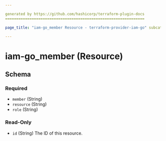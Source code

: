 ```yaml
---

generated by https://github.com/hashicorp/terraform-plugin-docs
===============================================================

page_title: "iam-go_member Resource - terraform-provider-iam-go" subcategory: "" description: |-

---
```


iam-go_member (Resource)
========================

<!-- schema generated by tfplugindocs -->

Schema
------

### Required

-	`member` (String)
-	`resource` (String)
-	`role` (String)

### Read-Only

-	`id` (String) The ID of this resource.
